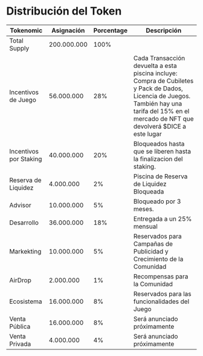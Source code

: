 # Distribución del Token



| Tokenomic                       | Asignación| Porcentage | Descripción                                      |
| ---                             | ---       | ---        | ---                                              |
| Total Supply                    | 200.000.000 | 100%       |                                                  |
| Incentivos de Juego             | 56.000.000 | 28%        | Cada Transacción devuelta a esta piscina incluye: Compra de Cubiletes y Pack de Dados, Licencia de Juegos. También hay una tarifa del 15% en el mercado de NFT que devolverá $DICE a este lugar                                                                              |
| Incentivos por Staking | 40.000.000   | 20%         | Bloqueados hasta que se liberen hasta la finalizacion del staking.                                                                             |
| Reserva de Liquidez                        | 4.000.000   | 2%       | Piscina de Reserva de Liquidez Bloqueada        |
| Advisor                   | 10.000.000    | 5%      | Bloqueado por 3 meses.                                                                                                   |
| Desarrollo                      | 36.000.000 | 18%        | Entregada a  un 25% mensual                      |
| Markekting                      | 10.000.000   | 5%      | Reservados para Campañas de Publicidad y Crecimiento de la Comunidad                                                                                   |
| AirDrop                         | 2.000.000    | 1%         | Recompensas para la Comunidad                    |
| Ecosistema                   | 16.000.000   | 8%         | Reservados para las funcionalidades del Juego                                                                 |
| Venta Pública                   | 16.000.000 | 8%        | Será anunciado próximamente                         |
| Venta Privada                   | 4.000.000 | 4%        | Será anunciado próximamente                              |